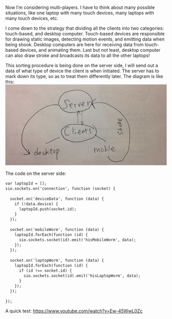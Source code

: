 Now I’m considering multi-players. I have to think about many possible situations, like one laptop with many touch devices, many laptops with many touch devices, etc.

I come down to the strategy that dividing all the clients into two categories: touch-based, and desktop computer.
Touch-based devices are responsible for drawing static images, detecting motion events, and emitting data when being shook.
Desktop computers are here for receiving data from touch-based devices, and animating them.
Last but not least, desktop computer can also draw stroke and broadcasts its data to all the other laptops!

This sorting procedure is being done on the server side, I will send out a data of what type of device the client is when initiated.
The server has to mark down its type, so as to treat them differently later.
The diagram is like this:
![Socket](../project_images/socket.jpg?raw=true "Socket")

The code on the server side:
```
var laptopId = [];
sio.sockets.on('connection', function (socket) {

  socket.on('deviceData', function (data) {
    if (!data.device) {
      laptopId.push(socket.id);
    }
  });

  socket.on('mobileWorm', function (data) {
    laptopId.forEach(function (id) {
      sio.sockets.socket(id).emit('hisMobileWorm', data);
    });
  });

  socket.on('laptopWorm', function (data) {
    laptopId.forEach(function (id) {
      if (id !== socket.id) {
        sio.sockets.socket(id).emit('hisLaptopWorm', data);
      }
    });
  });

});

```
A quick test:
https://www.youtube.com/watch?v=Ew-45WwL0Zc
